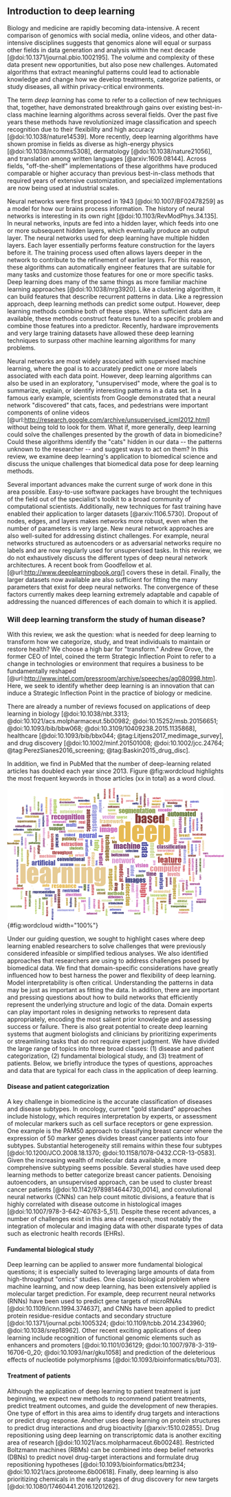 ## Introduction to deep learning

Biology and medicine are rapidly becoming data-intensive. A recent comparison of
genomics with social media, online videos, and other data-intensive disciplines
suggests that genomics alone will equal or surpass other fields in data
generation and analysis within the next decade
[@doi:10.1371/journal.pbio.1002195]. The volume and complexity of these data
present new opportunities, but also pose new challenges. Automated algorithms
that extract meaningful patterns could lead to actionable knowledge and change
how we develop treatments, categorize patients, or study diseases, all within
privacy-critical environments.

The term _deep learning_ has come to refer to a collection of new techniques that,
together, have demonstrated breakthrough gains over existing best-in-class
machine learning algorithms across several fields. Over the past
five years these methods have revolutionized image classification and speech
recognition due to their flexibility and high accuracy
[@doi:10.1038/nature14539]. More recently, deep learning algorithms have shown
promise in fields as diverse as high-energy physics [@doi:10.1038/ncomms5308],
dermatology [@doi:10.1038/nature21056], and translation among written languages
[@arxiv:1609.08144]. Across fields, "off-the-shelf" implementations of these
algorithms have produced comparable or higher accuracy than previous
best-in-class methods that required years of extensive customization, and
specialized implementations are now being used at industrial scales.

Neural networks were first proposed in 1943 [@doi:10.1007/BF02478259] as a model
for how our brains process information. The history of neural networks is
interesting in its own right [@doi:10.1103/RevModPhys.34.135]. In neural
networks, inputs are fed into a hidden layer, which feeds into one or more subsequent
hidden layers, which eventually produce an output layer. The neural networks
used for deep learning have multiple hidden layers. Each layer essentially
performs feature construction for the layers before it. The training process
used often allows layers deeper in the network to contribute to the refinement
of earlier layers. For this reason, these algorithms can automatically engineer
features that are suitable for many tasks and customize those features for one
or more specific tasks. Deep learning does many of the same things as more
familiar machine learning approaches [@doi:10.1038/nrg3920].
Like a clustering algorithm, it can build features that
describe recurrent patterns in data. Like a regression approach, deep learning
methods can predict some output. However, deep learning methods combine both of
these steps. When sufficient data are available, these methods construct
features tuned to a specific problem and combine those features into a
predictor. Recently, hardware improvements and very
large training datasets have allowed these deep learning techniques to surpass
other machine learning algorithms for many problems.

Neural networks are most widely associated with supervised machine learning,
where the goal is to accurately predict one or more labels associated with each
data point. However, deep learning algorithms can also be used in an
exploratory, "unsupervised" mode, where the goal is to summarize, explain, or
identify interesting patterns in a data set.  In a famous early example,
scientists from Google demonstrated that a neural network "discovered" that
cats, faces, and pedestrians were important components of online videos
[@url:http://research.google.com/archive/unsupervised_icml2012.html] without
being told to look for them. What if, more generally, deep learning could solve
the challenges presented by the growth of data in biomedicine? Could these
algorithms identify the "cats" hidden in our data -- the patterns unknown to the
researcher -- and suggest ways to act on them? In this review, we examine deep
learning's application to biomedical science and discuss the unique challenges
that biomedical data pose for deep learning methods.

Several important advances make the current surge of work done in this area
possible. Easy-to-use software packages have brought the techniques of the field
out of the specialist's toolkit to a broad community of computational
scientists. Additionally, new techniques for fast training have enabled their
application to larger datasets [@arxiv:1106.5730]. Dropout of nodes, edges, and
layers makes networks more robust, even when the number of parameters is very
large. New neural network approaches are also well-suited for addressing
distinct challenges. For example, neural networks structured as autoencoders or
as adversarial networks require no labels and are now regularly used for
unsupervised tasks. In this review, we do not exhaustively discuss the different
types of deep neural network architectures. A recent book from Goodfellow et al.
[@url:http://www.deeplearningbook.org/] covers these in detail. Finally, the
larger datasets now available are also sufficient for fitting the many
parameters that exist for deep neural networks. The convergence of these factors
currently makes deep learning extremely adaptable and capable of addressing the
nuanced differences of each domain to which it is applied.

### Will deep learning transform the study of human disease?

With this review, we ask the question: what is needed for deep learning to
transform how we categorize, study, and treat individuals to maintain or restore
health? We choose a high bar for "transform." Andrew Grove, the former CEO of
Intel, coined the term Strategic Inflection Point to refer to a change in
technologies or environment that requires a business to be fundamentally
reshaped [@url:http://www.intel.com/pressroom/archive/speeches/ag080998.htm].
Here, we seek to identify whether deep learning is an innovation that can induce
a Strategic Inflection Point in the practice of biology or medicine.

There are already a number of reviews focused on applications of deep learning
in biology [@doi:10.1038/nbt.3313; @doi:10.1021/acs.molpharmaceut.5b00982;
@doi:10.15252/msb.20156651; @doi:10.1093/bib/bbw068;
@doi:10.3109/10409238.2015.1135868], healthcare [@doi:10.1093/bib/bbx044;
@tag:Litjens2017_medimage_survey], and drug discovery [@doi:10.1002/minf.201501008;
@doi:10.1002/jcc.24764; @tag:PerezSianes2016_screening;
@tag:Baskin2015_drug_disc]. 

In addition, we find in PubMed that the number of deep-learning related articles has doubled each year since 2013. 
Figure @fig:wordcloud highlights the most frequent keywords in those articles (xx in total) as a word cloud. 

![A visualization of salient words in deep-learning related articles found in PubMed from 2013 to 2017.](images/pubmed-wordcloud.png){#fig:wordcloud width="100%"}

Under our guiding question, we sought to highlight
cases where deep learning enabled researchers to solve challenges that were
previously considered infeasible or simplified tedious analyses.
We also identified approaches that researchers are using to address challenges
posed by biomedical data. We find that domain-specific considerations have
greatly influenced how to best harness the power and flexibility of deep
learning. Model interpretability is often critical.  Understanding the patterns
in data may be just as important as fitting the data. In addition, there are
important and pressing questions about how to build networks that efficiently
represent the underlying structure and logic of the data. Domain experts can
play important roles in designing networks to represent data appropriately,
encoding the most salient prior knowledge and assessing success or failure.
There is also great potential to create deep learning systems that augment
biologists and clinicians by prioritizing experiments or streamlining tasks that
do not require expert judgment. We have divided the large range of topics into
three broad classes: (1) disease and patient categorization, (2) fundamental biological
study, and (3) treatment of patients. Below, we briefly introduce the types of
questions, approaches and data that are typical for each class in the
application of deep learning.

#### Disease and patient categorization

A key challenge in biomedicine is the accurate classification of diseases and
disease subtypes. In oncology, current "gold standard" approaches include
histology, which requires interpretation by experts, or assessment of molecular
markers such as cell surface receptors or gene expression. One example is the
PAM50 approach to classifying breast cancer where the expression of 50 marker
genes divides breast cancer patients into four subtypes. Substantial
heterogeneity still remains within these four subtypes
[@doi:10.1200/JCO.2008.18.1370; @doi:10.1158/1078-0432.CCR-13-0583]. Given the
increasing wealth of molecular data available, a more comprehensive subtyping
seems possible. Several studies have used deep learning methods to better
categorize breast cancer patients. Denoising autoencoders, an unsupervised
approach, can be used to cluster breast cancer patients
[@doi:10.1142/9789814644730_0014], and convolutional neural networks (CNNs) can
help count mitotic divisions, a feature that is highly correlated with disease
outcome in histological images [@doi:10.1007/978-3-642-40763-5_51]. Despite
these recent advances, a number of challenges exist in this area of research,
most notably the integration of molecular and imaging data with other disparate
types of data such as electronic health records (EHRs).

#### Fundamental biological study

Deep learning can be applied to answer more fundamental biological questions; it
is especially suited to leveraging large amounts of data from high-throughput
"omics" studies. One classic biological problem where machine learning, and now
deep learning, has been extensively applied is molecular target prediction. For
example, deep recurrent neural networks (RNNs) have been used to predict gene
targets of microRNAs [@doi:10.1109/icnn.1994.374637], and CNNs have been applied
to predict protein residue-residue contacts and secondary structure
[@doi:10.1371/journal.pcbi.1005324; @doi:10.1109/tcbb.2014.2343960;
@doi:10.1038/srep18962]. Other recent exciting applications of deep learning
include recognition of functional genomic elements such as enhancers and
promoters [@doi:10.1101/036129; @doi:10.1007/978-3-319-16706-0_20;
@doi:10.1093/nar/gku1058] and prediction of the deleterious effects of
nucleotide polymorphisms [@doi:10.1093/bioinformatics/btu703].

#### Treatment of patients

Although the application of deep learning to patient treatment is just
beginning, we expect new methods to recommend patient treatments, predict
treatment outcomes, and guide the development of new therapies. One type of
effort in this area aims to identify drug targets and interactions or predict
drug response. Another uses deep learning on protein structures to predict drug
interactions and drug bioactivity [@arxiv:1510.02855]. Drug repositioning using
deep learning on transcriptomic data is another exciting area of research
[@doi:10.1021/acs.molpharmaceut.6b00248]. Restricted Boltzmann machines (RBMs)
can be combined into deep belief networks (DBNs) to predict novel drug-target
interactions and formulate drug repositioning hypotheses
[@doi:10.1093/bioinformatics/btt234; @doi:10.1021/acs.jproteome.6b00618].
Finally, deep learning is also prioritizing chemicals in the early stages of
drug discovery for new targets [@doi:10.1080/17460441.2016.1201262].
